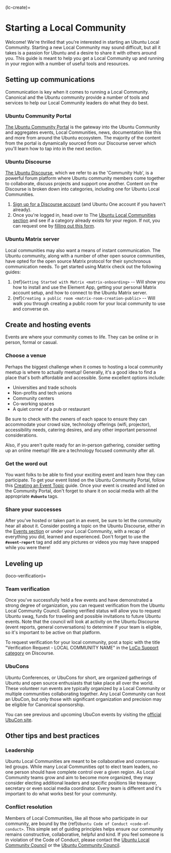 (lc-create)=
# Starting a Local Community

Welcome! We're thrilled that you're interested in starting an Ubuntu Local Community.
Starting a new Local Community may sound difficult, but all it takes is a passion for Ubuntu and a desire to share it with others around you.
This guide is meant to help you get a Local Community up and running in your region with a number of useful tools and resources.


## Setting up communications

Communication is key when it comes to running a Local Community.
Canonical and the Ubuntu community provide a number of tools and services to help our Local Community leaders do what they do best.


### Ubuntu Community Portal

[The Ubuntu Community Portal](https://ubuntu.com/community) is the gateway into the Ubuntu Community and aggregates events, Local Communities, news, documentation like this and more from around the Ubuntu ecosystem.
The majority of the content from the portal is dynamically sourced from our Discourse server which you'll learn how to tap into in the next section.


### Ubuntu Discourse

[The Ubuntu Discourse](https://discourse.ubuntu.com), which we refer to as the 'Community Hub', is a powerful forum platform where Ubuntu community members come together to collaborate, discuss projects and support one another.
Content on the Discourse is broken down into categories, including one for Ubuntu Local Communities.

1. [Sign up for a Discourse account](https://discourse.ubuntu.com/auth/saml?signup=true) (and Ubuntu One account if you haven't already).
2. Once you're logged in, head over to The [Ubuntu Local Communities section](https://discourse.ubuntu.com/c/locos/129) and see if a category already exists for your region.
   If not, you can request one by [filling out this form](https://docs.google.com/forms/d/e/1FAIpQLSf7auchvVzpkH_cQdUFiiRcyGHtrSrGG0GmeQXaKkDhXVpsmw/viewform?usp=sharing&ouid=101065845149003260161).


### Ubuntu Matrix server

Local communities may also want a means of instant communication.
The Ubuntu community, along with a number of other open source communities, have opted for the open source Matrix protocol for their synchronous communication needs.
To get started using Matrix check out the following guides:

1. {ref}`Getting Started with Matrix <matrix-onboarding>` -- Will show you how to install and use the Element App, getting your personal Matrix account setup, and how to connect to the Ubuntu Matrix server.
2. {ref}`Creating a public room <matrix-room-creation-public>` -- Will walk you through creating a public room for your local community to use and converse on.


## Create and hosting events

Events are where your community comes to life.
They can be online or in person, formal or casual.


### Choose a venue

Perhaps the biggest challenge when it comes to hosting a local community meetup is where to actually meetup!
Generally, it's a good idea to find a place that's both affordable and accessible.
Some excellent options include:

* Universities and trade schools
* Non-profits and tech unions
* Community centers
* Co-working spaces
* A quiet corner of a pub or restaurant

Be sure to check with the owners of each space to ensure they can accommodate your crowd size, technology offerings (wifi, projector), accessibility needs, catering desires, and any other important personnel considerations.

Also, if you aren't quite ready for an in-person gathering, consider setting up an online meetup!
We are a technology focused community after all.


### Get the word out

You want folks to be able to find your exciting event and learn how they can participate.
To get your event listed on the Ubuntu Community Portal, follow this [Creating an Event Topic](https://discourse.ubuntu.com/t/creating-an-event-topic/42013) guide.
Once your event is created and listed on the Community Portal, don't forget to share it on social media with all the appropriate **`#ubuntu`** tags.


### Share your successes

After you've hosted or taken part in an event, be sure to let the community hear all about it.
Consider posting a topic on the Ubuntu Discourse, either in the [Events section](https://discourse.ubuntu.com/c/events/11) or under your Local Community, with a recap of everything you did, learned and experienced.
Don't forget to use the **`#event-report`** tag and add any pictures or videos you may have snapped while you were there!


## Leveling up

(loco-verification)=
### Team verification

Once you've successfully held a few events and have demonstrated a strong degree of organization, you can request verification from the Ubuntu Local Community Council.
Gaining verified status will allow you to request Ubuntu swag, funds for traveling and possible invitations to future Ubuntu events.
Note that the council will look at activity on the Ubuntu Discourse (event reports, general conversations) to determine if your team is eligible, so it's important to be active on that platform.

To request verification for your local community, post a topic with the title "Verification Request - LOCAL COMMUNITY NAME" in the [LoCo Support category](https://discourse.ubuntu.com/c/locos/loco-support/156) on Discourse.


### UbuCons

Ubuntu Conferences, or UbuCons for short, are organized gatherings of Ubuntu and open source enthusiasts that take place all over the world.
These volunteer run events are typically organized by a Local Community or multiple communities collaborating together.
Any Local Community can host an UbuCon, but only those with significant organization and precision may be eligible for Canonical sponsorship.

You can see previous and upcoming UbuCon events by visiting the [official UbuCon site](https://ubucon.org).


## Other tips and best practices

### Leadership

Ubuntu Local Communities are meant to be collaborative and consensus-led groups.
While many Local Communities opt to elect team leaders, no one person should have complete control over a given region.
As Local Community teams grow and aim to become more organized, they may consider electing additional leaders and specific positions like treasurer, secretary or even social media coordinator.
Every team is different and it's important to do what works best for your community.


### Conflict resolution

Members of Local Communities, like all those who participate in our community, are bound by the {ref}`Ubuntu Code of Conduct <code-of-conduct>`.
This simple set of guiding principles helps ensure our community remains constructive, collaborative, helpful and kind.
If you feel someone is in violation of the Code of Conduct, please contact the [Ubuntu Local Community Council](mailto:loco-council@lists.ubuntu.com) or the [Ubuntu Community Council](mailto:community-council@lists.ubuntu.com).

